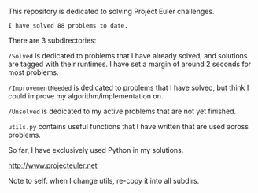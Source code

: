 This repository is dedicated to solving Project Euler challenges.


```no-highlight
I have solved 88 problems to date.
```

There are 3 subdirectories:

`/Solved` is dedicated to problems that I have already solved, and solutions are tagged with their runtimes. I have set a margin of around 2 seconds for most problems.

`/ImprovementNeeded` is dedicated to problems that I have solved, but think I could improve my algorithm/implementation on.

`/Unsolved` is dedicated to my active problems that are not yet finished.

`utils.py` contains useful functions that I have written that are used across problems.

So far, I have exclusively used Python in my solutions.

http://www.projecteuler.net

Note to self: when I change utils, re-copy it into all subdirs.
